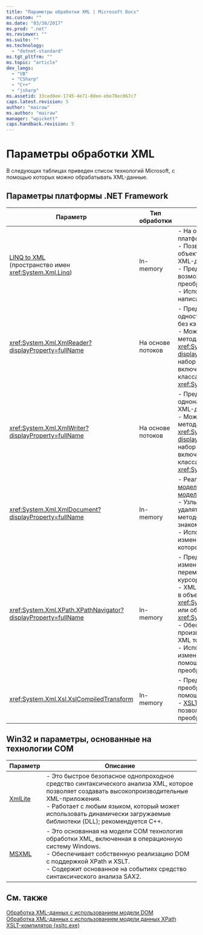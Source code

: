 ```yaml
---
title: "Параметры обработки XML | Microsoft Docs"
ms.custom: ""
ms.date: "03/30/2017"
ms.prod: ".net"
ms.reviewer: ""
ms.suite: ""
ms.technology: 
  - "dotnet-standard"
ms.tgt_pltfrm: ""
ms.topic: "article"
dev_langs: 
  - "VB"
  - "CSharp"
  - "C++"
  - "jsharp"
ms.assetid: 33ced8ee-1745-4e71-8dee-ebe70ec067c7
caps.latest.revision: 5
author: "mairaw"
ms.author: "mairaw"
manager: "wpickett"
caps.handback.revision: 5
---
```

# Параметры обработки XML
В следующих таблицах приведен список технологий Microsoft, с помощью которых можно обрабатывать XML\-данные.  
  
## Параметры платформы .NET Framework  
  
|**Параметр**|**Тип обработки**|**Описание**|  
|------------------|-----------------------|------------------|  
|[LINQ to XML](../../../../ocs/visual-basic/programming-guide/concepts/linq/linq-to-xml.md) <br /> \(пространство имен <xref:System.Xml.Linq>\)|In\-memory|-   На основе технологии LINQ платформы .NET Framework.<br />-   Позволяет работать с запросами к объектам, реляционным данным и XML\-данным как в SQL.<br />-   Предоставляет наглядные возможности по созданию и преобразованию документов.<br />-   Используйте этот вариант при написании нового кода.|  
|<xref:System.Xml.XmlReader?displayProperty=fullName>|На основе потоков|-   Предоставляет быстрый односторонний доступ к XML\-данным без кэширования.<br />-   Можно создать объекты с помощью метода <xref:System.Xml.XmlReader.Create%2A?displayProperty=fullName> и указать набор компонентов, которые будут включены для объекта, посредством класса <xref:System.Xml.XmlReaderSettings>.|  
|<xref:System.Xml.XmlWriter?displayProperty=fullName>|На основе потоков|-   Предоставляет быстрый способ однонаправленного формирования XML\-данных без кэширования.<br />-   Можно создать объекты с помощью метода <xref:System.Xml.XmlWriter.Create%2A?displayProperty=fullName> и указать набор компонентов, которые будут включены для объекта, посредством класса <xref:System.Xml.XmlWriterSettings>.|  
|<xref:System.Xml.XmlDocument?displayProperty=fullName>|In\-memory|-   Реализует рекомендации по [ядру модели DOM уровня 1 W3C](http://www.w3.org/TR/REC-DOM-Level-1/level-one-core.html) и [ядру модели DOM уровня 2](http://www.w3.org/TR/DOM-Level-2-Core/).<br />-   Узлы можно создавать, вставлять, удалять и изменять с помощью методов и свойств, основанных на знакомой модели DOM.<br />-   Используйте этот вариант при изменении существующего кода, в котором используется W3C DOM.|  
|<xref:System.Xml.XPath.XPathNavigator?displayProperty=fullName>|In\-memory|-   Предлагает несколько параметров изменения и возможностей перемещения с помощью модели курсора.<br />-   XML\-документы могут содержаться в объекте <xref:System.Xml.XPath.XPathDocument> или объекте <xref:System.Xml.XmlDocument>.<br />-   Обеспечивает превосходную производительность при обработке XML только для чтения.<br />-   Используйте этот вариант при изменении существующего кода с помощью запросов XPath или преобразований XSLT.|  
|<xref:System.Xml.Xsl.XslCompiledTransform>|In\-memory|-   Предоставляет параметры для преобразования XML\-данных с помощью преобразований XSL.<br />-   [XSLT\-компилятор \(xsltc.exe\)](../../../../docs/standard/data/xml/xslt-compiler-xsltc-exe.md) позволяет задавать ссылки на готовые преобразования в приложении.|  
  
## Win32 и параметры, основанные на технологии COM  
  
|**Параметр**|**Описание**|  
|------------------|------------------|  
|[XmlLite](http://go.microsoft.com/fwlink/?LinkId=93723)|-   Это быстрое безопасное однопроходное средство синтаксического анализа XML, которое позволяет создавать высокопроизводительные XML\-приложения.<br />-   Работает с любым языком, который может использовать динамически загружаемые библиотеки \(DLL\); рекомендуется C\+\+.|  
|[MSXML](http://go.microsoft.com/fwlink/?LinkId=93722)|-   Это основанная на модели COM технология обработки XML, включенная в операционную систему Windows.<br />-   Обеспечивает собственную реализацию DOM с поддержкой XPath и XSLT.<br />-   Содержит основанное на событиях средство синтаксического анализа SAX2.|  
  
## См. также  
 [Обработка XML\-данных с использованием модели DOM](../../../../docs/standard/data/xml/process-xml-data-using-the-dom-model.md)   
 [Обработка XML\-данных с использованием модели данных XPath](../../../../docs/standard/data/xml/process-xml-data-using-the-xpath-data-model.md)   
 [XSLT\-компилятор \(xsltc.exe\)](../../../../docs/standard/data/xml/xslt-compiler-xsltc-exe.md)